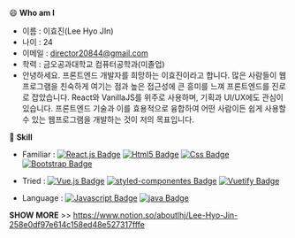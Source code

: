 😄 __Who am I__
  - 이름 : 이효진(Lee Hyo JIn)
  - 나이 : 24
  - 이메일 : director20844@gmail.com
  - 학력 : 금오공과대학교 컴퓨터공학과(미졸업)
  - 안녕하세요. 프론트엔드 개발자를 희망하는 이효진이라고 합니다.
많은 사람들이 웹프로그램을 친숙하게 여기는 점과 높은 접근성에 큰 흥미를 느껴 프론트엔드를 진로로 잡았습니다. React와 VanillaJS를 위주로 사용하며, 기획과 UI/UX에도 관심이 있습니다.
프론트엔드 기술과 이를 효용적으로 융합하여 어떤 사람이든 쉽게 사용할 수 있는 웹프로그램을 개발하는 것이 저의 목표입니다.

🌱 __Skill__
  - Familiar : [![React.js Badge](http://img.shields.io/badge/-React.js-black?style=flat-square&logo=react)]() [![Html5 Badge](http://img.shields.io/badge/-html-white?style=flat-square&logo=html5)]() [![Css Badge](http://img.shields.io/badge/-css-1572B6?style=flat-square&logo=css3)]() [![Bootstrap Badge](http://img.shields.io/badge/-Bootstrap-white?style=flat-square&logo=bootstrap)]()
	
  - Tried :  [![Vue.js Badge](http://img.shields.io/badge/-Vue-black?style=flat-square&logo=vue.js)]() [![styled-componentes Badge](http://img.shields.io/badge/-styledComponentes-white?style=flat-square&logo=styled-components)]() [![Vuetify Badge](http://img.shields.io/badge/-Vuetify-1867C0?style=flat-square&logo=vuetify)]()
  - Language : [![Javascript Badge](http://img.shields.io/badge/-VanillaJS-white?style=flat-square&logo=javascript)]() [![java Badge](http://img.shields.io/badge/-Java-black?style=flat-square&logo=java)]() 
 
__SHOW MORE__ >> https://www.notion.so/aboutlhj/Lee-Hyo-Jin-258e0df97e614c158ed48e527317fffe

